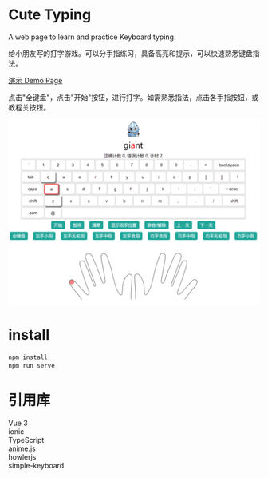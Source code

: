 # Cute Typing
A web page to learn and practice Keyboard typing.

给小朋友写的打字游戏。可以分手指练习，具备高亮和提示，可以快速熟悉键盘指法。

[演示 Demo Page](https://rackar.github.io/cute-typing/)

点击"全键盘"，点击"开始"按钮，进行打字。如需熟悉指法，点击各手指按钮，或教程关按钮。

![1655902528539.png](./img/1655902528539.png)

# install
```s
npm install
npm run serve
```

# 引用库
Vue 3   
ionic   
TypeScript   
anime.js   
howlerjs   
simple-keyboard   